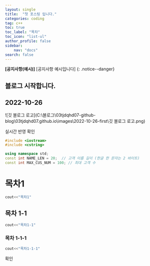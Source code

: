 ```yaml
---
layout: single
title:  "첫 포스팅 입니다."
categories: coding
tag: c++
toc: true
toc_label: "목차"
toc_icon: "list-ul"
author_profile: false
sidebar:
    nav: "docs"
search: false
---
```


**[공지사항(예시)]** [공지사항 예시입니다]
{: .notice--danger}

## 블로그 시작합니다.

## 2022-10-26

![깃 블로그 로고](C:\블로그\03tjdqhd07-github-blog\03tjdqhd07.github.io\images\2022-10-26-first\깃 블로그 로고.png)

실시간 반영 확인

```c++
#include <iostream>
#include <cstring>

using namespace std;
const int NAME_LEN = 20;  // 고객 이름 길이 (한글 한 문자는 2 바이트)
const int MAX_CUS_NUM = 100; // 최대 고객 수
```





# 목차1

```c++
cout<<"목차1"
```



## 목차 1-1

```c++
cout<<"목차1-1"
```



### 목차 1-1-1

```c++
cout<<"목차1-1-1"
```

확인
